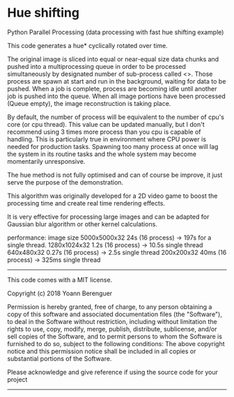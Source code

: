 # Hue shifting 
Python Parallel Processing (data processing with fast hue shifting example)

This code generates a hue* cyclically rotated over time.

The original image is sliced into equal or near-equal size data chunks and pushed into
a multiprocessing queue in order to be processed simultaneously by designated number
of sub-process called <<listener>>. Those process are spawn at start and
run in the background, waiting for data to be pushed.
When a job is complete, process are becoming idle until another job is pushed into the queue.
When all image portions have been processed (Queue empty), the image reconstruction is taking place.

By default, the number of process will be equivalent to the number of cpu's core (or cpu thread).
This value can be updated manually, but I don't recommend using 3 times more process than you cpu
is capable of handling. This is particularly true in environment where CPU power is needed for production tasks.
Spawning too many process at once will lag the system in its routine tasks and the whole system may become
momentarily unresponsive.

The hue method is not fully optimised and can of course be improve,
it just serve the purpose of the demonstration.

This algorithm was originally developed for a 2D video game to boost the processing time
and create real time rendering effects.

It is very effective for processing large images and can be adapted for Gaussian blur algorithm or other kernel calculations.

performance:
image size  5000x5000x32         24s   (16 process) -> 197s for a single thread.
            1280x1024x32         1.2s  (16 process) -> 10.5s single thread
            640x480x32           0.27s (16 process) -> 2.5s single thread
            200x200x32           40ms  (16 process) -> 325ms single thread

--------------------------------------------------------------------------------------------------------------------

This code comes with a MIT license.

Copyright (c) 2018 Yoann Berenguer

Permission is hereby granted, free of charge, to any person obtaining a copy
of this software and associated documentation files (the "Software"), to deal
in the Software without restriction, including without limitation the rights
to use, copy, modify, merge, publish, distribute, sublicense, and/or sell
copies of the Software, and to permit persons to whom the Software is
furnished to do so, subject to the following conditions:
The above copyright notice and this permission notice shall be included in all
copies or substantial portions of the Software.

Please acknowledge and give reference if using the source code for your project

--------------------------------------------------------------------------------------------------------------------
